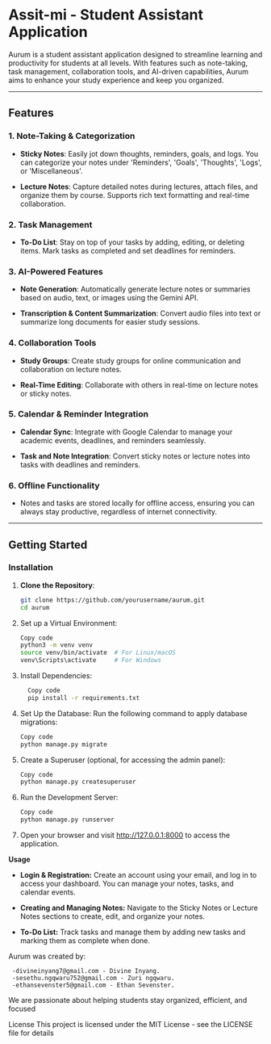 # Assit-mi - Student Assistant Application

  Aurum is a student assistant application designed to streamline learning and productivity for students at all levels. With features such as note-taking, task management, collaboration tools, and AI-driven capabilities, Aurum aims to enhance your study experience and keep you organized.

---

## Features

### 1. **Note-Taking & Categorization**
   - **Sticky Notes**: Easily jot down thoughts, reminders, goals, and logs. You can categorize your notes under 'Reminders', 'Goals', 'Thoughts', 'Logs', or 'Miscellaneous'.

   - **Lecture Notes**: Capture detailed notes during lectures, attach files, and organize them by course. Supports rich text formatting and real-time collaboration.


### 2. **Task Management**
   - **To-Do List**: Stay on top of your tasks by adding, editing, or deleting items. Mark tasks as completed and set deadlines for reminders.


### 3. **AI-Powered Features**
   - **Note Generation**: Automatically generate lecture notes or summaries based on audio, text, or images using the Gemini API.

   - **Transcription & Content Summarization**: Convert audio files into text or summarize long documents for easier study sessions.

### 4. **Collaboration Tools**
   - **Study Groups**: Create study groups for online communication and collaboration on lecture notes.

   - **Real-Time Editing**: Collaborate with others in real-time on lecture notes or sticky notes.

### 5. **Calendar & Reminder Integration**
   - **Calendar Sync**: Integrate with Google Calendar to manage your academic events, deadlines, and reminders seamlessly.

   - **Task and Note Integration**: Convert sticky notes or lecture notes into tasks with deadlines and reminders.

### 6. **Offline Functionality**
   - Notes and tasks are stored locally for offline access, ensuring you can always stay productive, regardless of internet connectivity.

---

## Getting Started

### Installation

1. **Clone the Repository**:
     ```bash
     git clone https://github.com/yourusername/aurum.git
     cd aurum
  
2. Set up a Virtual Environment:

      ```bash
      Copy code
      python3 -m venv venv
      source venv/bin/activate  # For Linux/macOS
      venv\Scripts\activate     # For Windows
      
3. Install Dependencies:

    ```bash
      Copy code
      pip install -r requirements.txt
4. Set Up the Database: Run the following command to apply database migrations:

      ```bash
      Copy code
      python manage.py migrate

5. Create a Superuser (optional, for accessing the admin panel):

      ```bash
      Copy code
      python manage.py createsuperuser

  6. Run the Development Server:

      ```bash
      Copy code
      python manage.py runserver

  7. Open your browser and visit http://127.0.0.1:8000 to access the application.

**Usage**

 - **Login & Registration:** Create an account using your email, and log in to access your dashboard. You can manage your notes, tasks, and     calendar events.

  - **Creating and Managing Notes:** Navigate to the Sticky Notes or Lecture Notes sections to create, edit, and organize your notes.

  - **To-Do List:** Track tasks and manage them by adding new tasks and marking them as complete when done.


  Aurum was created by:
  
     -divineinyang7@gmail.com - Divine Inyang.
     -sesethu.ngqwaru752@gmail.com - Zuri ngqwaru.
     -ethansevenster5@gmail.com - Ethan Sevenster.

  We are passionate about helping students stay organized, efficient, and focused


License
This project is licensed under the MIT License - see the LICENSE file for details

